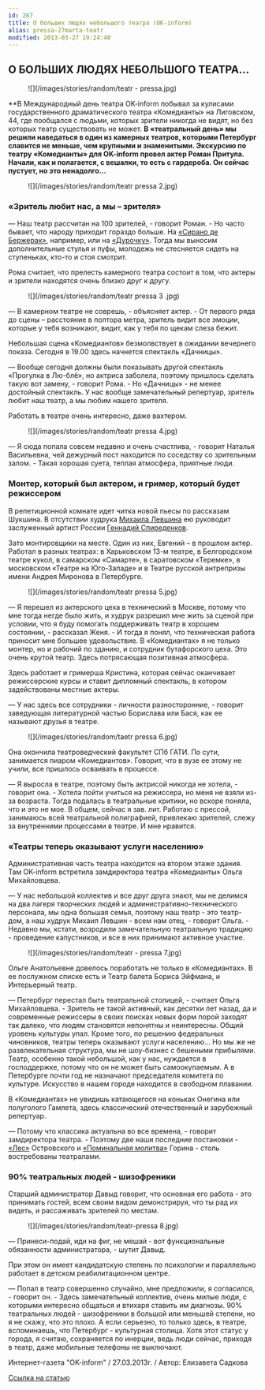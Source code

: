 ```yaml
---
id: 267
title: О больших людях небольшого театра (OK-inform)
alias: pressa-27marta-teatr
modified: 2013-03-27 19:24:40
---
```


## О БОЛЬШИХ ЛЮДЯХ НЕБОЛЬШОГО ТЕАТРА…

<figure>
![](/images/stories/random/teatr - pressa.jpg)
</figure>

**В Международный день театра OK-inform побывал за кулисами государственного драматического театра «Комедианты» на Лиговском, 44, где пообщался с людьми, которых зрители никогда не видят, но без которых театр существовать не может. **В «театральный день» мы решили наведаться в один из камерных театров, которыми Петербург славится не меньше, чем крупными и знаменитыми. Экскурсию по театру «Комедианты» для OK-inform провел актер Роман Притула. Начали, как и полагается, с вешалки, то есть с гардероба. Он сейчас пустует, но это ненадолго…**

<figure>
![](/images/stories/random/teatr pressa 2.jpg)
</figure>

### «Зритель любит нас, а мы – зрителя»

— Наш театр рассчитан на 100 зрителей, - говорит Роман. - Но часто бывает, что народу приходит гораздо больше. На [«Сирано де Бержерак»](60-sirano-de-bergerak.html), например, или на [«Дурочку»](44-dyrochka.html). Тогда мы выносим дополнительные стулья и пуфы, молодежь не стесняется сидеть на ступеньках, кто-то и стоя смотрит.

Рома считает, что прелесть камерного театра состоит в том, что актеры и зрители находятся очень близко друг к другу.

<figure>
![](/images/stories/random/teatr pressa 3 .jpg)
</figure>

— В камерном театре не соврешь, - объясняет актер. - От первого ряда до сцены – расстояние в полтора метра, зритель видит все эмоции, которые у тебя возникают, видит, как у тебя по щекам слеза бежит.

Небольшая сцена «Комедиантов» безмолвствует в ожидании вечернего показа. Сегодня в 19.00 здесь начнется спектакль «Дачницы».

— Вообще сегодня должны были показывать другой спектакль «Прогулка в Лю-блё», но актриса заболела, поэтому пришлось сделать такую вот замену, - говорит Рома. - Но «Дачницы» - не менее достойный спектакль. У нас вообще замечательный репертуар, зритель любит наш театр, а мы любим нашего зрителя.

Работать в театре очень интересно, даже вахтером.

<figure>
![](/images/stories/random/teatr pressa 4.jpg)
</figure>

— Я сюда попала совсем недавно и очень счастлива, - говорит Наталья Васильевна, чей дежурный пост находится по соседству со зрительным залом. - Такая хорошая суета, теплая атмосфера, приятные люди.

### Монтер, который был актером, и гример, который будет режиссером

В репетиционной комнате идет читка новой пьесы по рассказам Шукшина. В отсутствии худрука [Михаила Левшина](153-mihail-levshin.html) ею руководит заслуженный артист России [Геннадий Спиреденков](27--gennadij-spiridenkov-za-rf.html).

Зато монтировщики на месте. Один из них, Евгений – в прошлом актер. Работал в разных театрах: в Харьковском 13-м театре, в Белгородском театре кукол, в самарском «Самарте», в саратовском «Теремке», в московском «Театре на Юго-Западе» и в Театре русской антрепризы имени Андрея Миронова в Петербурге.

<figure>
![](/images/stories/random/teatr pressa 5.jpg)
</figure>

— Я перешел из актерского цеха в технический в Москве, потому что мне тогда негде было жить, и худрук разрешил мне жить за сценой при условии, что я буду помогать поддерживать театр в хорошем состоянии, - рассказал Женя. - И тогда я понял, что техническая работа приносит мне большее удовольствие. В «Комедиантах» я не только монтер, но и рабочий по зданию, и сотрудник бутафорского цеха. Это очень крутой театр. Здесь потрясающая позитивная атмосфера.

Здесь работает и гримерша Кристина, которая сейчас оканчивает режиссерские курсы и ставит дипломный спектакль, в котором задействованы местные актеры.

— У нас здесь все сотрудники - личности разносторонние, - говорит заведующая литературной частью Борислава или Бася, как ее называют друзья в театре.

<figure>
![](/images/stories/random/taetr pressa 6.jpg)
</figure>

Она окончила театроведческий факультет СПб ГАТИ. По сути, занимается пиаром «Комедиантов». Говорит, что в вузе ее этому не учили, все пришлось осваивать в процессе.

— Я выросла в театре, поэтому быть актрисой никогда не хотела, - говорит она. - Хотела пойти учиться на режиссера, но меня не взяли из-за возраста. Тогда подалась в театральные критики, но вскоре поняла, что и это не мое. В общем, сейчас я зав. лит. Работаю с прессой, занимаюсь всей театральной полиграфией, привлекаю зрителей, слежу за внутренними процессами в театре. И мне нравится.

### «Театры теперь оказывают услуги населению»

Административная часть театра находится на втором этаже здания. Там OK-inform встретила замдиректора театра «Комедианты» Ольга Михайловцева.

— У нас небольшой коллектив и все друг друга знают, мы не делимся на два лагеря творческих людей и административно-технического персонала, мы одна большая семья, поэтому наш театр - это театр-дом, а наш худрук Михаил Левшин - всем нам отец, - говорит Ольга. - Недавно мы, кстати, возродили замечательную театральную традицию - проведение капустников, и все в них принимают активное участие.

<figure>
![](/images/stories/random/teatr - pressa 7.jpg)
</figure>

Ольге Анатольевне довелось поработать не только в «Комедиантах». В ее послужном списке есть и Театр балета Бориса Эйфмана, и Интерьерный театр.

— Петербург перестал быть театральной столицей, - считает Ольга Михайловцева. - Зритель не такой активный, как десятки лет назад, да и современные режиссеры в своих поисках новых форм порой заходят так далеко, что людям становятся непонятны и неинтересны. Общий уровень культуры упал. Кроме того, по решению федеральных чиновников, театры теперь оказывают услуги населению… Но мы же не развлекательная структура, мы не шоу-бизнес с бешеными прибылями. Театр, особенно такой небольшой, как у нас, нуждается в господдержке, потому что он не может быть самоокупаемым. А в Петербурге почти год не назначают председателя комитета по культуре. Искусство в нашем городе находится в свободном плавании.

В «Комедиантах» не увидишь катающегося на коньках Онегина или полуголого Гамлета, здесь классический отечественный и зарубежный репертуар.

— Потому что классика актуальна во все времена, - говорит замдиректора театра. - Поэтому две наши последние постановки - [«Лес»](91-les.html) Островского и [«Поминальная молитва»](97-pominalnaia-molitva.html) Горина - столь востребованы театралами.

### 90% театральных людей - шизофреники

Старший администратор Давыд говорит, что основная его работа - это принимать гостей, всем своим видом демонстрируя, что ты рад их видеть, и рассаживать зрителей по местам.

<figure>
![](/images/stories/random/teatr-pressa 8.jpg)
</figure>

— Принеси-подай, иди на фиг, не мешай - вот функциональные обязанности администратора, - шутит Давыд.

При этом он имеет кандидатскую степень по психологии и параллельно работает в детском реабилитационном центре.

— Попал в театр совершенно случайно, мне предложили, я согласился, - говорит он. - Здесь замечательный коллектив, очень милые люди, с которыми интересно общаться и втихаря ставить им диагнозы. 90% театральных людей - шизофреники в большой или меньшей степени, но я не скажу, что это плохо. А если серьезно, то только здесь, в театре, вспоминаешь, что Петербург - культурная столица. Хотя этот статус у города, я считаю, сохраняется по инерции, ведь люди сейчас, приходя в театр, даже мобильные телефоны не выключают.

Интернет-газета "OK-inform" / 27.03.2013г. / Автор: Елизавета Садкова

[Ссылка на статью](http://ok-inform.ru/prazdnik-zhizni/1613-o-bolshikh-lyudyakh-nebolshogo-teatra.html)

